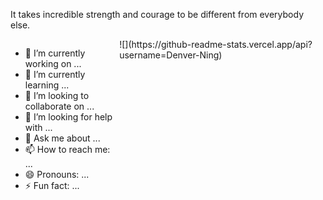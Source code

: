 
It takes incredible strength and courage to be different from everybody else.

<div style="display:flex">
  <ul>
    <li>🔭 I’m currently working on ...</li>
  <li>🌱 I’m currently learning ...</li>
  <li>👯 I’m looking to collaborate on ...</li>
  <li>🤔 I’m looking for help with ...</li>
  <li>💬 Ask me about ...</li>
  <li>📫 How to reach me: ...</li>
  <li>😄 Pronouns: ...</li>
  <li>⚡ Fun fact: ... </li>
  </ul>
  ![](https://github-readme-stats.vercel.app/api?username=Denver-Ning)
</div>



